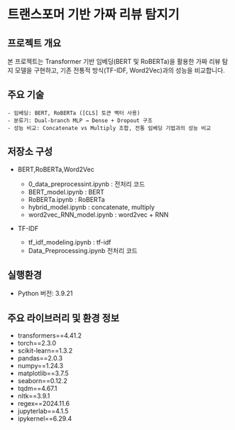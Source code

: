 # 트랜스포머 기반 가짜 리뷰 탐지기

## 프로젝트 개요
본 프로젝트는 Transformer 기반 임베딩(BERT 및 RoBERTa)을 활용한 가짜 리뷰 탐지 모델을 구현하고, 기존 전통적 방식(TF-IDF, Word2Vec)과의 성능을 비교합니다.

## 주요 기술
	- 임베딩: BERT, RoBERTa ([CLS] 토큰 벡터 사용)
	- 분류기: Dual-branch MLP → Dense + Dropout 구조
	- 성능 비교: Concatenate vs Multiply 조합, 전통 임베딩 기법과의 성능 비교

 
##  저장소 구성
- BERT,RoBERTa,Word2Vec
  - 0_data_preprocessint.ipynb : 전처리 코드
  - BERT_model.ipynb : BERT
  - RoBERTa.ipynb : RoBERTa
  - hybrid_model.ipynb : concatenate, multiply
  - word2vec_RNN_model.ipynb : word2vec + RNN

- TF-IDF
  - tf_idf_modeling.ipynb : tf-idf
  - Data_Preprocessing.ipynb 전처리 코드   
 ## 실행환경
- Python 버전: 3.9.21

## 주요 라이브러리 및 환경 정보
- transformers==4.41.2
- torch==2.3.0
- scikit-learn==1.3.2
- pandas==2.0.3
- numpy==1.24.3
- matplotlib==3.7.5
- seaborn==0.12.2
- tqdm==4.67.1
- nltk==3.9.1
- regex==2024.11.6
- jupyterlab==4.1.5
- ipykernel==6.29.4
